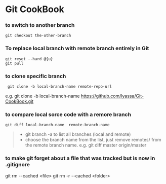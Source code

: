 # Git CookBook

### to switch to another branch
    git checkout the-other-branch

### To replace local branch with remote branch entirely in Git
    git reset --hard @{u}
    git pull

### to clone specific branch
     git clone -b local-branch-name remote-repo-url
e.g. git clone -b local-branch-name https://github.com/lyassa/Git-CookBook.git

### to compare local sorce code with a remore branch
    git diff local-branch-name  remote-branch-name 
 
>* git branch -a to list all branches (local and remote) 
>* choose the branch name from the list, just remove remotes/ from the remote branch name.
 e.g. git diff master origin/master

### to make git forget about a file that was tracked but is now in .gitignore
 git rm --cached \<file\>
 git rm -r --cached \<folder\> 
